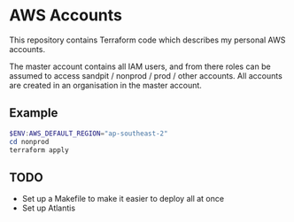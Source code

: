 # AWS Accounts

This repository contains Terraform code which describes my personal AWS accounts.

The master account contains all IAM users, and from there roles can be assumed to access
sandpit / nonprod / prod / other accounts. All accounts are created in an organisation in
the master account.

## Example

```powershell
$ENV:AWS_DEFAULT_REGION="ap-southeast-2"
cd nonprod
terraform apply
```

## TODO

* Set up a Makefile to make it easier to deploy all at once
* Set up Atlantis
